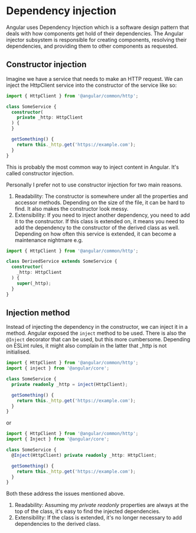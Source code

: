 # Dependency injection

Angular uses Dependency Injection which is a software design pattern that deals with how components get hold of their
dependencies. The Angular injector subsystem is responsible for creating components, resolving their dependencies, and
providing them to other components as requested.

## Constructor injection

Imagine we have a service that needs to make an HTTP request. We can inject the HttpClient service into the constructor
of the service like so:

```typescript
import { HttpClient } from '@angular/common/http';

class SomeService {
  constructor(
    private _http: HttpClient
  ) {
  }

  getSomething() {
    return this._http.get('https://example.com');
  }
}
```

This is probably the most common way to inject content in Angular. It's called constructor injection.

Personally I prefer not to use constructor injection for two main reasons.

1. Readability: The constructor is somewhere under all the properties and accessor methods. Depending on the size of the
   file, it can be hard to find. It also makes the constructor look messy.
2. Extensibility: If you need to inject another dependency, you need to add it to the constructor. If this class is
   extended on, it means you need to add the dependency to the constructor of the derived class as well. Depending on
   how often this service is extended, it can become a maintenance nightmare e.g.

```typescript
import { HttpClient } from '@angular/common/http';

class DerivedService extends SomeService {
  constructor(
    _http: HttpClient
  ) {
    super(_http);
  }
}
```

## Injection method

Instead of injecting the dependency in the constructor, we can inject it in a method. Angular exposed the `inject`
method to be used. There is also the `@Inject` decorator that can be used, but this more cumbersome. Depending on ESLint
rules, it might also complain in the latter that _http is not initialised.

```typescript
import { HttpClient } from '@angular/common/http';
import { inject } from '@angular/core';

class SomeService {
  private readonly _http = inject(HttpClient);

  getSomething() {
    return this._http.get('https://example.com');
  }
}
```

or

```typescript
import { HttpClient } from '@angular/common/http';
import { Inject } from '@angular/core';

class SomeService {
  @Inject(HttpClient) private readonly _http: HttpClient;

  getSomething() {
    return this._http.get('https://example.com');
  }
}
```

Both these address the issues mentioned above.
1. Readability: Assuming my _private readonly_ properties are always at the top of the class, it's easy to find the
   injected dependencies.
2. Extensibility: If the class is extended, it's no longer necessary to add dependencies to the derived class.
